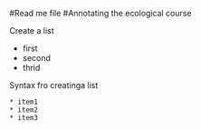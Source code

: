 #Read me file
#Annotating the ecological course

Create a list
* first      
* second      
* thrid  

Syntax fro creatinga  list
```
* item1      
* item2   
* item3   

```
